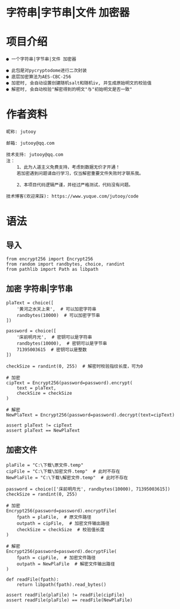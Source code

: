 # 字符串|字节串|文件 加密器

# 项目介绍

    ● 一个字符串|字节串|文件 加密器

    ● 此包是对pycryptodome进行二次封装
    ● 底层加密算法为AES-CBC-256
    ● 加密时, 会自动设置创建随机salt和随机iv, 并生成原始明文的校验值
    ● 解密时, 会自动校验"解密得到的明文"与"初始明文是否一致"

# 作者资料

    昵称: jutooy

    邮箱: jutooy@qq.com

    技术支持: jutooy@qq.com
    注：
        1、此为人道主义免费支持，考虑到数据无价才开通！
        若加密遇到问题请自行学习，仅当解密重要文件失败时才联系我。

        2、本项目代码逻辑严谨，并经过严格测试，代码没有问题。

    技术博客(欢迎来踩): https://www.yuque.com/jutooy/code

# 语法

## 导入

    from encrypt256 import Encrypt256
    from random import randbytes, choice, randint
    from pathlib import Path as libpath


## 加密 字符串|字节串

    plaText = choice([
        '黄河之水天上来',  # 可以加密字符串
        randbytes(10000)  # 可以加密字节串
    ])

    password = choice([
        '床前明月光',  # 密钥可以是字符串
        randbytes(10000),  # 密钥可以是字节串
        71395003615  # 密钥可以是整数
    ])

    checkSize = randint(0, 255)  # 解密时校验指纹长度，可为0

    # 加密
    cipText = Encrypt256(password=password).encrypt(
        text = plaText,
        checkSize = checkSize
    )

    # 解密
    NewPlaText = Encrypt256(password=password).decrypt(text=cipText)

    assert plaText != cipText
    assert plaText == NewPlaText


## 加密文件

    plaFile = "C:\下载\原文件.temp"
    cipFile = "C:\下载\加密文件.temp"  # 此时不存在
    NewPlaFile = "C:\下载\解密文件.temp"  # 此时不存在

    password = choice(['床前明月光', randbytes(10000), 71395003615])
    checkSize = randint(0, 255)

    # 加密
    Encrypt256(password=password).encryptFile(
        fpath = plaFile,  # 原文件路径
        outpath = cipFile,  # 加密文件输出路径
        checkSize = checkSize  # 校验值长度
    )

    # 解密
    Encrypt256(password=password).decryptFile(
        fpath = cipFile,  # 加密文件路径
        outpath = NewPlaFile  # 解密文件输出路径
    )

    def readFile(fpath):
        return libpath(fpath).read_bytes()
    
    assert readFile(plaFile) != readFile(cipFile)
    assert readFile(plaFile) == readFile(NewPlaFile)
